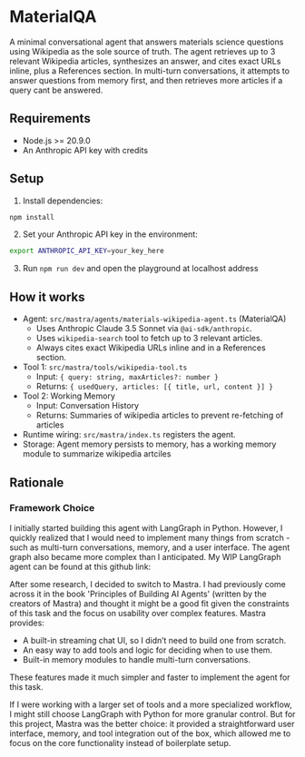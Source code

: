 # MaterialQA

A minimal conversational agent that answers materials science questions using Wikipedia as the sole source of truth. The agent retrieves up to 3 relevant Wikipedia articles, synthesizes an answer, and cites exact URLs inline, plus a References section. In multi-turn conversations, it attempts to answer questions from memory first, and then retrieves more articles if a query cant be answered.

## Requirements

- Node.js >= 20.9.0
- An Anthropic API key with credits

## Setup

1. Install dependencies:

```bash
npm install
```

2. Set your Anthropic API key in the environment:

```bash
export ANTHROPIC_API_KEY=your_key_here
```

3. Run `npm run dev` and open the playground at localhost address


## How it works

- Agent: `src/mastra/agents/materials-wikipedia-agent.ts` (MaterialQA)
  - Uses Anthropic Claude 3.5 Sonnet via `@ai-sdk/anthropic`.
  - Uses `wikipedia-search` tool to fetch up to 3 relevant articles.
  - Always cites exact Wikipedia URLs inline and in a References section.
- Tool 1: `src/mastra/tools/wikipedia-tool.ts`
  - Input: `{ query: string, maxArticles?: number }`
  - Returns: `{ usedQuery, articles: [{ title, url, content }] }`
- Tool 2: Working Memory
  - Input: Conversation History
  - Returns: Summaries of wikipedia articles to prevent re-fetching of articles
- Runtime wiring: `src/mastra/index.ts` registers the agent.
- Storage: Agent memory persists to memory, has a working memory module to summarize wikipedia artciles

## Rationale

### Framework Choice

I initially started building this agent with LangGraph in Python. However, I quickly realized that I would need to implement many things from scratch - such as multi-turn conversations, memory, and a user interface. The agent graph also became more complex than I anticipated. My WIP LangGraph agent can be found at this github link: 

After some research, I decided to switch to Mastra. I had previously come across it in the book 'Principles of Building AI Agents' (written by the creators of Mastra) and thought it might be a good fit given the constraints of this task and the focus on usability over complex features. Mastra provides:

- A built-in streaming chat UI, so I didn’t need to build one from scratch.
- An easy way to add tools and logic for deciding when to use them.
- Built-in memory modules to handle multi-turn conversations.

These features made it much simpler and faster to implement the agent for this task.

If I were working with a larger set of tools and a more specialized workflow, I might still choose LangGraph with Python for more granular control. But for this project, Mastra was the better choice: it provided a straightforward user interface, memory, and tool integration out of the box, which allowed me to focus on the core functionality instead of boilerplate setup.

